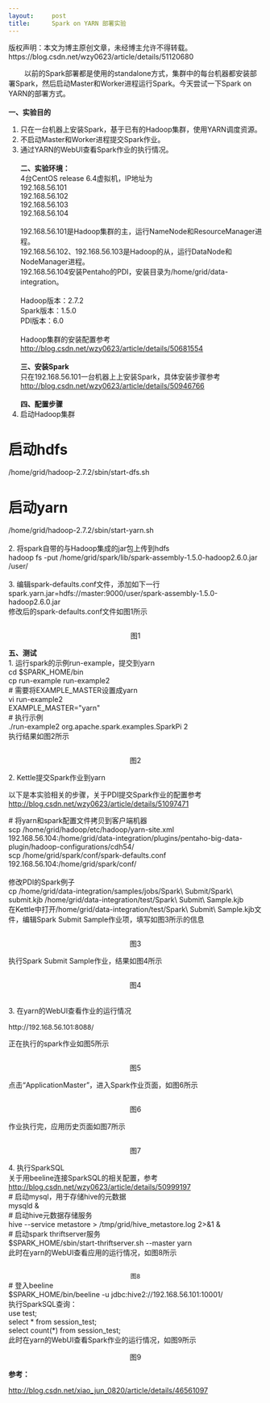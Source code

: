 ```yaml
---
layout:     post
title:      Spark on YARN 部署实验
---
```

<div id="article_content" class="article_content clearfix csdn-tracking-statistics" data-pid="blog" data-mod="popu_307" data-dsm="post">
								<div class="article-copyright">
					版权声明：本文为博主原创文章，未经博主允许不得转载。					https://blog.csdn.net/wzy0623/article/details/51120680				</div>
								            <link rel="stylesheet" href="https://csdnimg.cn/release/phoenix/template/css/ck_htmledit_views-f76675cdea.css">
						<div class="htmledit_views" id="content_views">
                
        以前的Spark部署都是使用的standalone方式，集群中的每台机器都安装部署Spark，然后启动Master和Worker进程运行Spark。今天尝试一下Spark on YARN的部署方式。<br><br><strong>一、实验目的</strong><br>
1. 只在一台机器上安装Spark，基于已有的Hadoop集群，使用YARN调度资源。<br>
2. 不启动Master和Worker进程提交Spark作业。<br>
3. 通过YARN的WebUI查看Spark作业的执行情况。<br><br><strong>二、实验环境：</strong><br>
4台CentOS release 6.4虚拟机，IP地址为<br>
192.168.56.101<br>
192.168.56.102<br>
192.168.56.103<br>
192.168.56.104<br><br>
192.168.56.101是Hadoop集群的主，运行NameNode和ResourceManager进程。<br>
192.168.56.102、192.168.56.103是Hadoop的从，运行DataNode和NodeManager进程。<br>
192.168.56.104安装Pentaho的PDI，安装目录为/home/grid/data-integration。<br><br>
Hadoop版本：2.7.2<br>
Spark版本：1.5.0<br>
PDI版本：6.0<br><br>
Hadoop集群的安装配置参考<a href="http://blog.csdn.net/wzy0623/article/details/50681554" rel="nofollow">http://blog.csdn.net/wzy0623/article/details/50681554</a><br><br><strong>三、安装Spark</strong><br>
只在192.168.56.101一台机器上上安装Spark，具体安装步骤参考<a href="http://blog.csdn.net/wzy0623/article/details/50946766" rel="nofollow">http://blog.csdn.net/wzy0623/article/details/50946766</a><br><br><strong>四、配置步骤</strong><br>
1. 启动Hadoop集群<br>
# 启动hdfs<br>
/home/grid/hadoop-2.7.2/sbin/start-dfs.sh<br>
# 启动yarn<br>
/home/grid/hadoop-2.7.2/sbin/start-yarn.sh<br><br>
2. 将spark自带的与Hadoop集成的jar包上传到hdfs<br>
hadoop fs -put /home/grid/spark/lib/spark-assembly-1.5.0-hadoop2.6.0.jar /user/<br><br>
3. 编辑spark-defaults.conf文件，添加如下一行<br>
spark.yarn.jar=hdfs://master:9000/user/spark-assembly-1.5.0-hadoop2.6.0.jar<br>
修改后的spark-defaults.conf文件如图1所示<br><p style="text-align:center;"><img src="https://img-blog.csdn.net/20160411123651901?watermark/2/text/aHR0cDovL2Jsb2cuY3Nkbi5uZXQv/font/5a6L5L2T/fontsize/400/fill/I0JBQkFCMA==/dissolve/70/gravity/Center" alt=""><br></p>
<p style="text-align:center;">图1</p>
<strong>五、测试</strong><br>
1. 运行spark的示例run-example，提交到yarn<br>
cd $SPARK_HOME/bin<br>
cp run-example run-example2<br>
# 需要将EXAMPLE_MASTER设置成yarn<br>
vi run-example2<br>
EXAMPLE_MASTER="yarn"<br>
# 执行示例<br>
./run-example2 org.apache.spark.examples.SparkPi 2<br>
执行结果如图2所示<br><p style="text-align:center;"><img src="https://img-blog.csdn.net/20160411123721183?watermark/2/text/aHR0cDovL2Jsb2cuY3Nkbi5uZXQv/font/5a6L5L2T/fontsize/400/fill/I0JBQkFCMA==/dissolve/70/gravity/Center" alt=""><br></p>
<p style="text-align:center;">图2</p>
<p>2. Kettle提交Spark作业到yarn</p>
<p>以下是本实验相关的步骤，关于PDI提交Spark作业的配置参考<a href="http://blog.csdn.net/wzy0623/article/details/51097471" rel="nofollow">http://blog.csdn.net/wzy0623/article/details/51097471</a></p>
# 将yarn和spark配置文件拷贝到客户端机器<br>
scp /home/grid/hadoop/etc/hadoop/yarn-site.xml 192.168.56.104:/home/grid/data-integration/plugins/pentaho-big-data-plugin/hadoop-configurations/cdh54/<br>
scp /home/grid/spark/conf/spark-defaults.conf 192.168.56.104:/home/grid/spark/conf/<br><br>
修改PDI的Spark例子<br>
cp /home/grid/data-integration/samples/jobs/Spark\ Submit/Spark\ submit.kjb /home/grid/data-integration/test/Spark\ Submit\ Sample.kjb<br>
在Kettle中打开/home/grid/data-integration/test/Spark\ Submit\ Sample.kjb文件，编辑Spark Submit Sample作业项，填写如图3所示的信息<br><p style="text-align:center;"><img src="https://img-blog.csdn.net/20160411123751199?watermark/2/text/aHR0cDovL2Jsb2cuY3Nkbi5uZXQv/font/5a6L5L2T/fontsize/400/fill/I0JBQkFCMA==/dissolve/70/gravity/Center" alt=""><br></p>
<p style="text-align:center;">图3</p>
执行Spark Submit Sample作业，结果如图4所示<br><p style="text-align:center;"><img src="https://img-blog.csdn.net/20160411123812058?watermark/2/text/aHR0cDovL2Jsb2cuY3Nkbi5uZXQv/font/5a6L5L2T/fontsize/400/fill/I0JBQkFCMA==/dissolve/70/gravity/Center" alt=""><br></p>
<p style="text-align:center;">图4</p>
<br>
3. 在yarn的WebUI查看作业的运行情况<br><p>http://<span style="font-size:13.3333px;">192.168.56.101:8088/</span></p>
<p>正在执行的spark作业如图5所示</p>
<p style="text-align:center;"><img src="https://img-blog.csdn.net/20160411123855091?watermark/2/text/aHR0cDovL2Jsb2cuY3Nkbi5uZXQv/font/5a6L5L2T/fontsize/400/fill/I0JBQkFCMA==/dissolve/70/gravity/Center" alt=""><br></p>
<p style="text-align:center;">图5</p>
点击“ApplicationMaster”，进入Spark作业页面，如图6所示<br><p style="text-align:center;"><img src="https://img-blog.csdn.net/20160411123918170?watermark/2/text/aHR0cDovL2Jsb2cuY3Nkbi5uZXQv/font/5a6L5L2T/fontsize/400/fill/I0JBQkFCMA==/dissolve/70/gravity/Center" alt=""><br></p>
<p style="text-align:center;">图6</p>
作业执行完，应用历史页面如图7所示<br><p style="text-align:center;"><img src="https://img-blog.csdn.net/20160411123952356?watermark/2/text/aHR0cDovL2Jsb2cuY3Nkbi5uZXQv/font/5a6L5L2T/fontsize/400/fill/I0JBQkFCMA==/dissolve/70/gravity/Center" alt=""><br></p>
<p style="text-align:center;">图7</p>
<p style="text-align:left;">4. 执行SparkSQL<br>
关于用beeline连接SparkSQL的相关配置，参考<a href="http://blog.csdn.net/wzy0623/article/details/50999197" rel="nofollow">http://blog.csdn.net/wzy0623/article/details/50999197</a><br>
# 启动mysql，用于存储hive的元数据<br>
mysqld &amp;<br>
# 启动hive元数据存储服务<br>
hive --service metastore &gt; /tmp/grid/hive_metastore.log 2&gt;&amp;1 &amp;<br>
# 启动spark thriftserver服务<br>
$SPARK_HOME/sbin/start-thriftserver.sh --master yarn<br>
此时在yarn的WebUI查看应用的运行情况，如图8所示<br></p>
<div style="text-align:center;"><img src="https://img-blog.csdn.net/20160411142652766?watermark/2/text/aHR0cDovL2Jsb2cuY3Nkbi5uZXQv/font/5a6L5L2T/fontsize/400/fill/I0JBQkFCMA==/dissolve/70/gravity/Center" alt="" style="font-size:12px;"></div>
<p></p>
<p style="text-align:left;"></p>
<div style="text-align:center;"><span style="font-size:12px;">图8</span></div>
# 登入beeline<br>
$SPARK_HOME/bin/beeline -u jdbc:hive2://192.168.56.101:10001/<br>
执行SparkSQL查询：<br>
use test;<br>
select * from session_test;<br>
select count(*) from session_test;<br>
此时在yarn的WebUI查看Spark作业的运行情况，如图9所示<br><div style="text-align:center;"><img src="https://img-blog.csdn.net/20160411142732408?watermark/2/text/aHR0cDovL2Jsb2cuY3Nkbi5uZXQv/font/5a6L5L2T/fontsize/400/fill/I0JBQkFCMA==/dissolve/70/gravity/Center" alt="" style="font-size:12px;"></div>
<p></p>
<p style="text-align:center;">图9<br></p>
<p style="text-align:left;"><strong>参考：</strong></p>
<p style="text-align:left;"><a href="http://blog.csdn.net/xiao_jun_0820/article/details/46561097" rel="nofollow">http://blog.csdn.net/xiao_jun_0820/article/details/46561097</a><br></p>
            </div>
                </div>